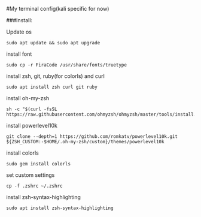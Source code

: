 #My terminal config(kali specific for now)

###Install:


Update os
```shell
sudo apt update && sudo apt upgrade
```
install font
```shell
sudo cp -r FiraCode /usr/share/fonts/truetype
```
install zsh, git, ruby(for colorls) and curl
```shell
sudo apt install zsh curl git ruby
```
install oh-my-zsh
```shell
sh -c "$(curl -fsSL https://raw.githubusercontent.com/ohmyzsh/ohmyzsh/master/tools/install.sh)"
```
install powerlevel10k
```shell
git clone --depth=1 https://github.com/romkatv/powerlevel10k.git ${ZSH_CUSTOM:-$HOME/.oh-my-zsh/custom}/themes/powerlevel10k
```

install colorls
```shell
sudo gem install colorls
```

set custom settings
```shell
cp -f .zshrc ~/.zshrc
```

install zsh-syntax-highlighting
```shell
sudo apt install zsh-syntax-highlighting
```